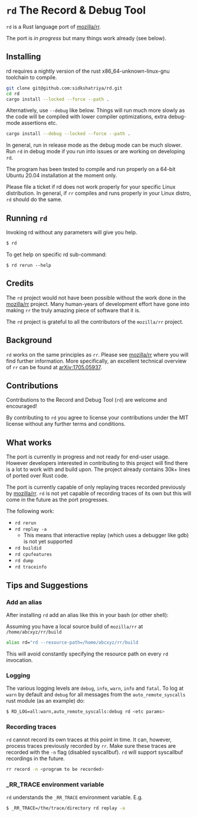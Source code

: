# `rd` The Record & Debug Tool

`rd` is a Rust language port of [mozilla/rr](https://github.com/mozilla/rr). 

The port is  _in progress_ but many things work already (see below).

## Installing

rd requires a nightly version of the rust x86_64-unknown-linux-gnu toolchain to compile.

```bash
git clone git@github.com:sidkshatriya/rd.git
cd rd
cargo install --locked --force --path .
```

Alternatively, use `--debug` like below. Things will run much more slowly as the code will be compiled with lower compiler optimizations, extra debug-mode assertions etc. 

```bash
cargo install --debug --locked --force --path .
```

In general, run in release mode as the debug mode can be much slower. Run `rd` in debug mode if you run into issues or are working on developing `rd`.

The program has been tested to compile and run properly on a 64-bit Ubuntu 20.04 installation at the moment only. 

Please file a ticket if rd does not work properly for your specific Linux distribution. In general, if `rr` compiles and runs properly in your Linux distro, `rd` should do the same.

## Running `rd`

Invoking rd without any parameters will give you help.
```bash
$ rd
```

To get help on specific rd sub-command:
```
$ rd rerun --help
```

## Credits

The `rd` project would not have been possible without the work done in the [mozilla/rr](https://github.com/mozilla/rr) project. Many human-years of development effort have gone into making `rr` the truly amazing piece of software that it is. 

The `rd` project is grateful to all the contributors of the `mozilla/rr` project.

## Background 

`rd` works on the same principles as `rr`. Please see [mozilla/rr](https://github.com/mozilla/rr) where you will find further information. More specifically, an excellent technical overview of `rr` can be found at [arXiv:1705.05937](https://arxiv.org/abs/1705.05937). 

## Contributions

Contributions to the Record and Debug Tool (`rd`) are welcome and encouraged!

By contributing to `rd` you agree to license your contributions under the MIT license without any further terms and conditions.

## What works

The port is currently in progress and not ready for end-user usage. However developers interested in contributing to this project will find there is a lot to work with and build upon. The project already contains 30k+ lines of ported over Rust code.

The port is currently capable of only replaying traces recorded previously by [mozilla/rr](https://github.com/mozilla/rr). `rd` is not yet capable of recording traces of its own but this will come in the future as the port progresses.

The following work:
* `rd rerun`
* `rd replay -a`
  * This means that interactive replay (which uses a debugger like gdb) is not yet supported 
* `rd buildid`
* `rd cpufeatures`
* `rd dump`
* `rd traceinfo`

## Tips and Suggestions

### Add an alias
After installing `rd` add an alias like this in your bash (or other shell):

Assuming you have a local source build of `mozilla/rr` at `/home/abcxyz/rr/build` 

```bash
alias rd="rd --resource-path=/home/abcxyz/rr/build
```

This will avoid constantly specifying the resource path on every `rd` invocation.

### Logging

The various logging levels are `debug`, `info`, `warn`, `info` and `fatal`. To log at `warn` by default and `debug` for all messages from the `auto_remote_syscalls` rust module (as an example) do:

```bash
$ RD_LOG=all:warn,auto_remote_syscalls:debug rd <etc params>
```

### Recording traces

`rd` cannot record its own traces at this point in time. It can, however, process traces previously recorded by `rr`. Make sure these traces are recorded with the `-n` flag (disabled syscallbuf). `rd` will support syscallbuf recordings in the future.

```bash
rr record -n <program to be recorded>
```

### _RR_TRACE environment variable

`rd` understands the `_RR_TRACE` environment variable. E.g.

```bash
$ _RR_TRACE=/the/trace/directory rd replay -a
```
